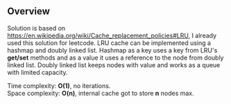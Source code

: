 ## Overview

Solution is based on https://en.wikipedia.org/wiki/Cache_replacement_policies#LRU, 
I already used this solution for leetcode. LRU cache can be implemented using a hashmap
and doubly linked list. Hashmap as a key uses a key from LRU's **get/set** methods and
as a value it uses a reference to the node from doubly linked list.
Doubly linked list keeps nodes with value and works as a queue with limited capacity.

Time complexity:  **O(1)**, no iterations.  
Space complexity: **O(n)**, internal cache got to store **n** nodes max.
